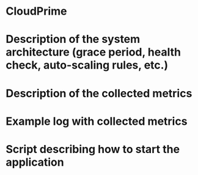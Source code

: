 # CloudPrime


# Description of the system architecture (grace period, health check, auto-scaling rules, etc.)

# Description of the collected metrics

# Example log with collected metrics

# Script describing how to start the application